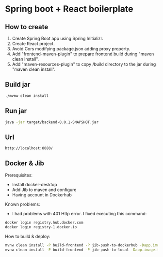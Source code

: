 # Spring boot + React boilerplate

## How to create
1. Create Spring Boot app using Spring Initializr.
2. Create React project.
3. Avoid Cors modifying package.json adding proxy property.
4. Add "frontend-maven-plugin" to prepare frontend build during "maven clean install".
5. Add "maven-resources-plugin" to copy /build directory to the jar during "maven clean install".

## Build jar
```bash
./mvnw clean install
```

## Run jar
```bash
java -jar target/backend-0.0.1-SNAPSHOT.jar
```

## Url
```bash
http://localhost:8080/
```

## Docker & Jib
Prerequisites:
- Install docker-desktop
- Add Jib to maven and configure
- Having account in Dockerhub

Known problems:
- I had problems with 401 Http error. I fixed executing this command:
```bash
docker login registry.hub.docker.com
docker login registry-1.docker.io
```

How to build & deploy:
```bash
mvnw clean install -P build-frontend -P jib-push-to-dockerhub -Dapp.image.tag=latest
mvnw clean install -P build-frontend -P jib-push-to-local -Dapp.image.tag=latest
```